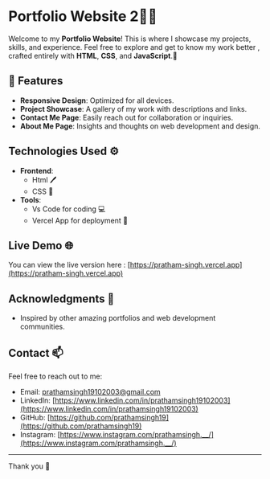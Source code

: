 # Portfolio Website 2🙋‍♂️

Welcome to my **Portfolio Website**! This is where I showcase my projects, skills, and experience. Feel free to explore and get to know my work better , crafted entirely with **HTML**, **CSS**, and **JavaScript**.🌟


## 🚀 Features 

- **Responsive Design**: Optimized for all devices.
- **Project Showcase**: A gallery of my work with descriptions and links.
- **Contact Me Page**: Easily reach out for collaboration or inquiries.
- **About Me Page**: Insights and thoughts on web development and design.

## Technologies Used ⚙️

- **Frontend**: 
  - Html 🖊
  - CSS 🎨
- **Tools**:
  - Vs Code for coding 💻
  - Vercel App for deployment 🚀

## Live Demo 🌐

You can view the live version here : [https://pratham-singh.vercel.app](https://pratham-singh.vercel.app)


## Acknowledgments 🙏

- Inspired by other amazing portfolios and web development communities.


## Contact 📫

Feel free to reach out to me:

- Email: prathamsingh19102003@gmail.com
- LinkedIn: [https://www.linkedin.com/in/prathamsingh19102003](https://www.linkedin.com/in/prathamsingh19102003)
- GitHub: [https://github.com/prathamsingh19](https://github.com/prathamsingh19)
- Instagram: [https://www.instagram.com/prathamsingh.__/](https://www.instagram.com/prathamsingh.__/)

---

Thank you 👋






